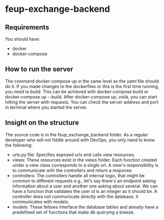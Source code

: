 # feup-exchange-backend

## Requirements
You should have:
- docker
- docker-compose

## How to run the server
The command docker-compose up in the same level as the yaml file should do it.
If you made changes to the dockerfiles or this is the first time running, you need
to build. This can be achieved with docker-compose build or docker-compose up --build.
After docker-compose up, voilá, you can start hitting the server with requests.
You can check the server address and port in terminal where you started the server.

## Insight on the structure
The source code is in the feup_exchange_backend folder.
As a regular developer who will not fiddle around with DevOps, you only need to know the
following: 
- urls.py file: Specifies exposed urls and calls view resources.
- views: These resources exist in the views folder. Each function created under a view class corresponds to a single url. A view's responsibility is to communicate with the controllers and return a response.
- controllers: The controllers handle all internal logic, that might be common to different
requests e.g., let's say there's an endpoint asking information about a user and another one asking about several. We can have a function that validates the user id is an integer as it should be. A controller does not communicate directly with the database, it communicates with models.
- models: These fellows interface the database tables and already have a predefined set of functions that make db querying a breeze.


